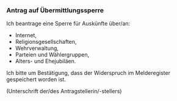 ### Antrag auf Übermittlungssperre

Ich beantrage eine Sperre für Auskünfte über/an:

+ Internet,
+ Religionsgesellschaften,
+ Wehrverwaltung,
+ Parteien und Wählergruppen,
+ Alters- und Ehejubiläen.

Ich bitte um Bestätigung, dass der Widerspruch im Melderegister gespeichert worden ist.

(Unterschrift der/des Antragstellerin/-stellers)
